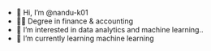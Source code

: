 - 👋 Hi, I’m @nandu-k01
- 👨‍🎓 Degree in finance & accounting
- 👀 I’m interested in data analytics and machine learning..
- 🌱 I’m currently learning machine learning

<!---
nandu-k01/nandu-k01 is a ✨ special ✨ repository because its `README.md` (this file) appears on your GitHub profile.
You can click the Preview link to take a look at your changes.
--->
